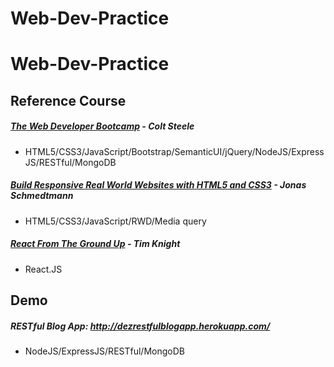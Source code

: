 # Web-Dev-Practice

# Web-Dev-Practice

## Reference Course
##### [The Web Developer Bootcamp](http://www.udemy.com/the-web-developer-bootcamp) - Colt Steele
* HTML5/CSS3/JavaScript/Bootstrap/SemanticUI/jQuery/NodeJS/ExpressJS/RESTful/MongoDB

##### [Build Responsive Real World Websites with HTML5 and CSS3](http://www.udemy.com/design-and-develop-a-killer-website-with-html5-and-css3) - Jonas Schmedtmann
* HTML5/CSS3/JavaScript/RWD/Media query

##### [React From The Ground Up](http://www.udemy.com/reactjs-from-the-ground-up) - Tim Knight
* React.JS


## Demo
##### RESTful Blog App: http://dezrestfulblogapp.herokuapp.com/
* NodeJS/ExpressJS/RESTful/MongoDB